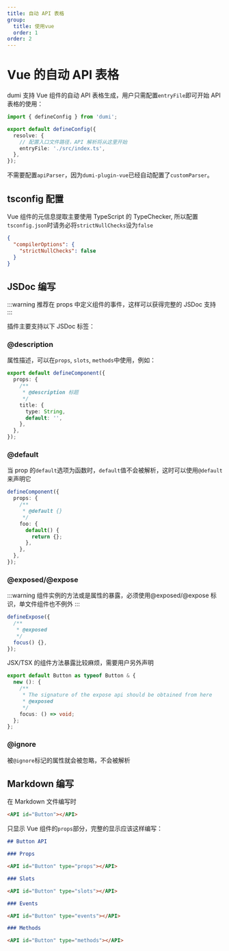 ```yaml
---
title: 自动 API 表格
group:
  title: 使用vue
  order: 1
order: 2
---
```


# Vue 的自动 API 表格

dumi 支持 Vue 组件的自动 API 表格生成，用户只需配置`entryFile`即可开始 API 表格的使用：

```ts
import { defineConfig } from 'dumi';

export default defineConfig({
  resolve: {
    // 配置入口文件路径，API 解析将从这里开始
    entryFile: './src/index.ts',
  },
});
```

不需要配置`apiParser`，因为`dumi-plugin-vue`已经自动配置了`customParser`。

## tsconfig 配置

Vue 组件的元信息提取主要使用 TypeScript 的 TypeChecker, 所以配置`tsconfig.json`时请务必将`strictNullChecks`设为`false`

```json
{
  "compilerOptions": {
    "strictNullChecks": false
  }
}
```

## JSDoc 编写

:::warning
推荐在 props 中定义组件的事件，这样可以获得完整的 JSDoc 支持
:::

插件主要支持以下 JSDoc 标签：

### @description

属性描述，可以在`props`, `slots`, `methods`中使用，例如：

```ts
export default defineComponent({
  props: {
    /**
     * @description 标题
     */
    title: {
      type: String,
      default: '',
    },
  },
});
```

### @default

当 prop 的`default`选项为函数时，`default`值不会被解析，这时可以使用`@default`来声明它

```ts
defineComponent({
  props: {
    /**
     * @default {}
     */
    foo: {
      default() {
        return {};
      },
    },
  },
});
```

### @exposed/@expose

:::warning
组件实例的方法或是属性的暴露，必须使用@exposed/@expose 标识，单文件组件也不例外
:::

```ts
defineExpose({
  /**
   * @exposed
   */
  focus() {},
});
```

JSX/TSX 的组件方法暴露比较麻烦，需要用户另外声明

```ts
export default Button as typeof Button & {
  new (): {
    /**
     * The signature of the expose api should be obtained from here
     * @exposed
     */
    focus: () => void;
  };
};
```

### @ignore

被`@ignore`标记的属性就会被忽略，不会被解析

## Markdown 编写

在 Markdown 文件编写时

```md
<API id="Button"></API>
```

只显示 Vue 组件的`props`部分，完整的显示应该这样编写：

```md
## Button API

### Props

<API id="Button" type="props"></API>

### Slots

<API id="Button" type="slots"></API>

### Events

<API id="Button" type="events"></API>

### Methods

<API id="Button" type="methods"></API>
```
